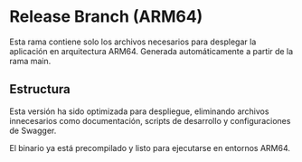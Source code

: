 # Release Branch (ARM64)

Esta rama contiene solo los archivos necesarios para desplegar la aplicación en arquitectura ARM64.
Generada automáticamente a partir de la rama main.

## Estructura
Esta versión ha sido optimizada para despliegue, eliminando archivos innecesarios como documentación,
scripts de desarrollo y configuraciones de Swagger.

El binario ya está precompilado y listo para ejecutarse en entornos ARM64.
